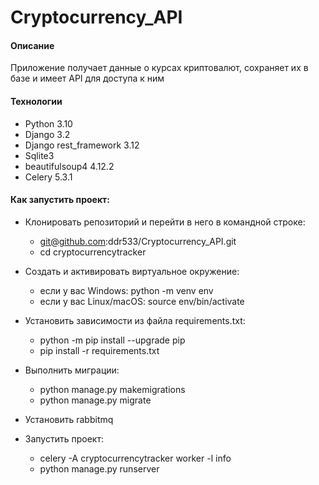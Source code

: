 # Cryptocurrency_API
#### Описание
Приложение получает данные о курсах криптовалют, сохраняет их в базе и имеет API для доступа к ним 

#### Технологии
* Python 3.10
* Django 3.2
* Django rest_framework 3.12
* Sqlite3
* beautifulsoup4  4.12.2
* Celery 5.3.1
#### Как запустить проект:
* Клонировать репозиторий и перейти в него в командной строке:
    * git@github.com:ddr533/Cryptocurrency_API.git
    * cd cryptocurrencytracker


* Cоздать и активировать виртуальное окружение:
  * если у вас Windows: python -m venv env
  * если у вас Linux/macOS: source env/bin/activate

  
* Установить зависимости из файла requirements.txt: 
  * python -m pip install --upgrade pip
  * pip install -r requirements.txt

  
* Выполнить миграции: 
  * python manage.py makemigrations
  * python manage.py migrate


* Установить rabbitmq


* Запустить проект:
    * celery -A cryptocurrencytracker worker -l  info
    * python manage.py runserver
